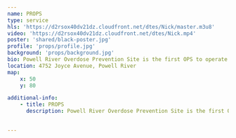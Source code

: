 ```yaml
---
name: PROPS
type: service
hls: 'https://d2rsox40dv21dz.cloudfront.net/dtes/Nick/master.m3u8'
video: 'https://d2rsox40dv21dz.cloudfront.net/dtes/Nick.mp4'
poster: 'shared/black-poster.jpg'
profile: 'props/profile.jpg'
background: 'props/background.jpg'
bio: Powell River Overdose Prevention Site is the first OPS to operate outside of Vancouver. It is staffed by trained peers and medical personnel. The services include witness use for both smoking and injection, first aid and overdose response, harm reduction supplies, naloxone and training, and drug checking. 
location: 4752 Joyce Avenue, Powell River
map:
    x: 50
    y: 80

additional-info: 
    - title: PROPS
      description: Powell River Overdose Prevention Site is the first OPS to operate outside of Vancouver. It is staffed by trained peers and medical personnel. They value the lived experience of their peer workers and the guidance that they offer. Their professional relationships are built on mutual respect and humility. The services include witness use for both smoking and injection, first aid and overdose response, harm reduction supplies, naloxone and training, and drug checking. 
    

---
```

